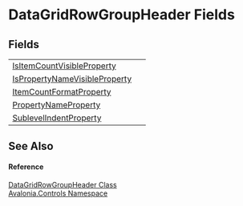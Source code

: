 # DataGridRowGroupHeader Fields




## Fields
<table>
<tr>
<td><a href="F_Avalonia_Controls_DataGridRowGroupHeader_IsItemCountVisibleProperty">IsItemCountVisibleProperty</a></td>
<td> </td>
</tr>
<tr>
<td><a href="F_Avalonia_Controls_DataGridRowGroupHeader_IsPropertyNameVisibleProperty">IsPropertyNameVisibleProperty</a></td>
<td> </td>
</tr>
<tr>
<td><a href="F_Avalonia_Controls_DataGridRowGroupHeader_ItemCountFormatProperty">ItemCountFormatProperty</a></td>
<td> </td>
</tr>
<tr>
<td><a href="F_Avalonia_Controls_DataGridRowGroupHeader_PropertyNameProperty">PropertyNameProperty</a></td>
<td> </td>
</tr>
<tr>
<td><a href="F_Avalonia_Controls_DataGridRowGroupHeader_SublevelIndentProperty">SublevelIndentProperty</a></td>
<td> </td>
</tr>
</table>

## See Also


#### Reference
<a href="T_Avalonia_Controls_DataGridRowGroupHeader">DataGridRowGroupHeader Class</a>  
<a href="N_Avalonia_Controls">Avalonia.Controls Namespace</a>  

